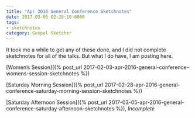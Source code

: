 ```yaml
---
title: "Apr 2016 General Conference Sketchnotes"
date: 2017-03-05 02:28:10-0000
tags:
- sketchnotes
category: Gospel Sketcher
---
```


It took me a while to get any of these done, and I did not complete sketchnotes for all of the talks. But what I do have, I am posting here.

[Women’s Session]({% post_url 2017-02-03-apr-2016-general-conference-womens-session-sketchnotes %})

[Saturday Morning Session]({% post_url 2017-02-28-apr-2016-general-conference-saturday-morning-session-sketchnotes %})

[Saturday Afternoon Session]({% post_url 2017-03-05-apr-2016-general-conference-saturday-afternoon-sketchnotes %}), _Incomplete_
